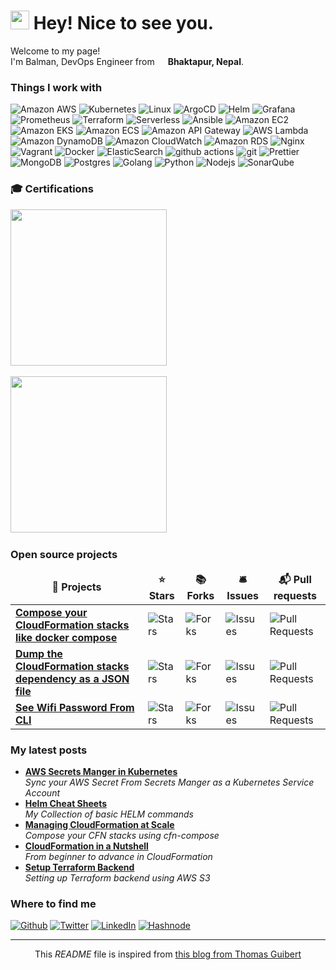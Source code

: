 <h1><img src="https://emojis.slackmojis.com/emojis/images/1531849430/4246/blob-sunglasses.gif?1531849430" width="30"/> Hey! Nice to see you.</h1>


<p>Welcome to my page! </br> I'm Balman, DevOps Engineer from <img src="https://github.com/rbalman/rbalman/assets/8892649/49d7ff36-5bb8-4ba4-80b8-9e4569909f4c" width="13"/> <b>Bhaktapur, Nepal</b>.

<h3>Things I work with</h3>
<p>
  <img alt="Amazon AWS" src="https://img.shields.io/badge/aws-aws-orange?logo=amazonaws&style=flat-square&logoColor=white" />
  <img alt="Kubernetes" src="https://img.shields.io/badge/k8s-kubernetes-blue?logo=kubernetes&logoColor=white&style=flat-square" />
  <img alt="Linux" src="https://img.shields.io/badge/Linux-Linux-blueviolet?logo=linux&logoColor=white&style=flat-square" />
  <img alt="ArgoCD" src="https://img.shields.io/badge/Argo-Argo-orange?logo=argo&logoColor=white&style=flat-square" />
  <img alt="Helm" src="https://img.shields.io/badge/Helm-Helm-blue?logo=helm&logoColor=white&style=flat-square" />
  <img alt="Grafana" src="https://img.shields.io/badge/Grafana-Grafana-red?logo=grafana&logoColor=white&style=flat-square" />
  <img alt="Prometheus" src="https://img.shields.io/badge/Prometheus-Prometheus-orange?logo=prometheus&logoColor=white&style=flat-square" />
  <img alt="Terraform" src="https://img.shields.io/badge/terraform-terraform-blue?logo=terraform&logoColor=white&style=flat-square" />
  <img alt="Serverless" src="https://img.shields.io/badge/serverless-framework-red?logo=serverless&logoColor=white&style=flat-square" />
  <img alt="Ansible" src="https://img.shields.io/badge/Ansible-Ansible-brightgreen?logo=ansible&logoColor=white&style=flat-square" />
  <img alt="Amazon EC2" src="https://img.shields.io/badge/EC2-EC2-yellow?logo=amazonec2&style=flat-square&logoColor=white" />
  <img alt="Amazon EKS" src="https://img.shields.io/badge/EKS-Amazon%20EKS-orange?logo=amazonec2&style=flat-square&logoColor=white" />
  <img alt="Amazon ECS" src="https://img.shields.io/badge/ECS-ECS-important?logo=amazonecs&style=flat-square&logoColor=white" />
  <img alt="Amazon API Gateway" src="https://img.shields.io/badge/APIGW-API%20Gateway-brightgreen?logo=amazonapigateway&style=flat-square&logoColor=white" />
  <img alt="AWS Lambda" src="https://img.shields.io/badge/aws-aws%20lambda-orange?logo=awslambda&style=flat-square&logoColor=white" />
  <img alt="Amazon DynamoDB" src="https://img.shields.io/badge/DynamoDB-DynamoDB-blue?logo=amazondynamodb&style=flat-square&logoColor=white" />
  <img alt="Amazon CloudWatch" src="https://img.shields.io/badge/CloudWatch-AWS%20CloudWatch-blue?logo=amazoncloudwatch&style=flat-square&logoColor=white" />
  <img alt="Amazon RDS" src="https://img.shields.io/badge/RDS-RDS-lightgrey?logo=amazonrds&style=flat-square&logoColor=white" />
  <img alt="Nginx" src="https://img.shields.io/badge/nginx-nginx-brightgreen?logo=nginx&logoColor=white&style=flat-square" />
   <img alt="Vagrant" src="https://img.shields.io/badge/vagrant-vagrant-blue?logo=vagrant&logoColor=white&style=flat-square" />
  <img alt="Docker" src="https://img.shields.io/badge/-Docker-46a2f1?style=flat-square&logo=docker&logoColor=white" />
  <img alt="ElasticSearch" src="https://img.shields.io/badge/elasticsearch-elasticsearch-brightgreen?logo=elasticsearch&logoColor=white" />
  <img alt="github actions" src="https://img.shields.io/badge/-Github_Actions-2088FF?style=flat-square&logo=github-actions&logoColor=white" />
  <img alt="git" src="https://img.shields.io/badge/-Git-F05032?style=flat-square&logo=git&logoColor=white" />
  <img alt="Prettier" src="https://img.shields.io/badge/-Prettier-F7B93E?style=flat-square&logo=prettier&logoColor=white" />
  <img alt="MongoDB" src="https://img.shields.io/badge/-MongoDB-13aa52?style=flat-square&logo=mongodb&logoColor=white" />
  <img alt="Postgres" src="https://img.shields.io/badge/Postgres-Postgres-pink?logo=postgresql&style=flat-square&logoColor=white" />
  <img alt="Golang" src="https://img.shields.io/badge/Golang-Golang-blue?logo=go&style=flat-square&logoColor=white" />
  <img alt="Python" src="https://img.shields.io/badge/Python-Python-brightgreen?logo=python&style=flat-square&logoColor=white" />
  <img alt="Nodejs" src="https://img.shields.io/badge/-Nodejs-43853d?style=flat-square&logo=Node.js&logoColor=white" />
  <img alt="SonarQube" src="https://img.shields.io/badge/SonarQube-SonarQube-brightgreen?logo=sonarqube&style=flat-square&logoColor=white" />
</p>

<h3>🎓 Certifications</h3>

<a target='_blank' href='https://www.credly.com/badges/28e75fd3-0b6c-43ac-a555-d690c73226bd/public_url'><img src="https://github.com/rbalman/cfn-compose/assets/8892649/ab8f1e38-997e-47a3-863e-52bf6f625e22" height="250" width="250"></a> &nbsp; 

<a target='_blank' href='https://www.credly.com/badges/ded0b0c1-69a9-4509-8b86-5d7265187543/public_url'><img src="https://github.com/rbalman/cfn-compose/assets/8892649/7d070fde-8137-4516-9308-25e05ae3744e" height="250" width="250"></a> &nbsp; 

<h3>Open source projects</h3>
<table>
  <thead align="center">
    <tr border: none;>
      <td><b>🎁 Projects</b></td>
      <td><b>⭐ Stars</b></td>
      <td><b>📚 Forks</b></td>
      <td><b>🛎 Issues</b></td>
      <td><b>📬 Pull requests</b></td>
    </tr>
  </thead>
  <tbody>
    <tr>
      <td><a href="https://github.com/rbalman/cfn-compose"><b>Compose your CloudFormation stacks like docker compose</b></a></td>
      <td><img alt="Stars" src="https://img.shields.io/badge/stars-42-blue?style=flat-square&labelColor=343b41"/></td>
      <td><img alt="Forks" src="https://img.shields.io/badge/forks-11-blue?style=flat-square&labelColor=343b41"/></td>
      <td><img alt="Issues" src="https://img.shields.io/badge/issues-11%20open-orange?style=flat-square&labelColor=343b41"/></td>
      <td><img alt="Pull Requests" src="https://img.shields.io/badge/pull%20requests-2%20open-orange?style=flat-square&labelColor=343b41"/></td>
    </tr>
    <tr>
      <td><a href="https://github.com/rbalman/cfn-dump"><b>Dump the CloudFormation stacks dependency as a JSON file</b></a></td>
      <td><img alt="Stars" src="https://img.shields.io/badge/stars-8-blue?style=flat-square&labelColor=343b41"/></td>
      <td><img alt="Forks" src="https://img.shields.io/badge/forks-5-blue?style=flat-square&labelColor=343b41"/></td>
      <td><img alt="Issues" src="https://img.shields.io/badge/issues-1%20open-orange?style=flat-square&labelColor=343b41"/></td>
      <td><img alt="Pull Requests" src="https://img.shields.io/badge/pull%20requests-1%20open-orange?style=flat-square&labelColor=343b41"/></td>
    </tr>
    <tr>
      <td><a href="https://github.com/rbalman/wifipass"><b>See Wifi Password From CLI</b></a></td>
      <td><img alt="Stars" src="https://img.shields.io/badge/stars-8-blue?style=flat-square&labelColor=343b41"/></td>
      <td><img alt="Forks" src="https://img.shields.io/badge/forks-2-blue?style=flat-square&labelColor=343b41"/></td>
      <td><img alt="Issues" src="https://img.shields.io/badge/issues-0%20open-orange?style=flat-square&labelColor=343b41"/></td>
      <td><img alt="Pull Requests" src="https://img.shields.io/badge/pull%20requests-0%20open-orange?style=flat-square&labelColor=343b41"/></td>
    </tr>
  </tbody>
</table>


<h3>My latest posts</h3>
<ul>
  <li>
    <a target="_blank" href="https://blog.balmanrawat.com.np/aws-secrets-manger-in-kubernetes"><b>AWS Secrets Manger in Kubernetes</b></a><br/><i>Sync your AWS Secret From Secrets Manger as a Kubernetes Service Account</i>
  </li>
  <li>
    <a href="https://blog.balmanrawat.com.np/helm-cheatsheet"><b>Helm Cheat Sheets</b>
    </a><br/><i>My Collection of basic HELM commands</i>
  </li>
  <li>
    <a href="https://blog.balmanrawat.com.np/managing-cloudformation-stacks-at-scale-with-cfn-compose"><b>Managing CloudFormation at Scale</b>
    </a><br/><i>Compose your CFN stacks using cfn-compose</i>
  </li>
  <li>
    <a href="https://blog.balmanrawat.com.np/cloudformation-in-a-nutshell"><b>CloudFormation in a Nutshell</b></a><br/><i>From beginner to advance in CloudFormation</i>
  </li>
  <li>
    <a href="https://blog.balmanrawat.com.np/terraform-s3-backend"><b>Setup Terraform Backend</b></a><br/><i>Setting up Terraform backend using AWS S3</i>
  </li>
</ul>


<h3>Where to find me</h3>
<p><a href="https://github.com/rbalman" target="_blank"><img alt="Github" src="https://img.shields.io/badge/GitHub-%2312100E.svg?&style=for-the-badge&logo=Github&logoColor=white" /></a> <a href="https://twitter.com/balmanrawat" target="_blank"><img alt="Twitter" src="https://img.shields.io/badge/twitter-%231DA1F2.svg?&style=for-the-badge&logo=twitter&logoColor=white" /></a> <a href="https://www.linkedin.com/in/rbalman" target="_blank"><img alt="LinkedIn" src="https://img.shields.io/badge/linkedin-%230077B5.svg?&style=for-the-badge&logo=linkedin&logoColor=white" /></a> <a href="https://blog.balmanrawat.com.np" target="_blank"><img alt="Hashnode" src="https://img.shields.io/badge/hashnode-%2312100E.svg?&style=for-the-badge&logo=hashnode&logoColor=white" /></a>
</p>

------------
<p align="center">This <i>README</i> file is inspired from <a href="https://medium.com/@th.guibert/how-to-create-a-self-updating-readme-md-for-your-github-profile-f8b05744ca91">this blog from Thomas Guibert</a></p>

